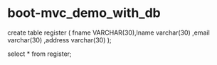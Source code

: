 # boot-mvc_demo_with_db


create table register ( fname VARCHAR(30),lname varchar(30) ,email varchar(30) ,address varchar(30) );

select * from register;
